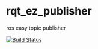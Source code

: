 rqt_ez_publisher
================

ros easy topic publisher

[![Build Status](http://jenkins.ros.org/job/prerelease-hydro-rqt_ez_publisher/badge/icon)](http://jenkins.ros.org/job/prerelease-hydro-rqt_ez_publisher/)